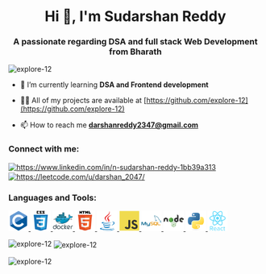 <h1 align="center">Hi 👋, I'm  Sudarshan Reddy</h1>
<h3 align="center">A passionate regarding DSA and full stack Web Development from Bharath</h3>
<!-- <img align="right" width="400" scr="https://github.com/user-attachments/assets/53dcd5fe-0f5f-4a2e-b523-0d43ff1297a4"  alt="coading"> -->
<p align="left"> <img src="https://komarev.com/ghpvc/?username=explore-12&label=Profile%20views&color=0e75b6&style=flat" alt="explore-12" /> </p>

- 🌱 I’m currently learning **DSA and Frontend development**

- 👨‍💻 All of my projects are available at [https://github.com/explore-12](https://github.com/explore-12)

- 📫 How to reach me **darshanreddy2347@gmail.com**

<h3 align="left">Connect with me:</h3>
<p align="left">
<a href="https://linkedin.com/in/https://www.linkedin.com/in/n-sudarshan-reddy-1bb39a313" target="blank"><img align="center" src="https://raw.githubusercontent.com/rahuldkjain/github-profile-readme-generator/master/src/images/icons/Social/linked-in-alt.svg" alt="https://www.linkedin.com/in/n-sudarshan-reddy-1bb39a313" height="30" width="40" /></a>
<a href="https://www.leetcode.com/https://leetcode.com/u/darshan_2047/" target="blank"><img align="center" src="https://raw.githubusercontent.com/rahuldkjain/github-profile-readme-generator/master/src/images/icons/Social/leet-code.svg" alt="https://leetcode.com/u/darshan_2047/" height="30" width="40" /></a>
</p>

<h3 align="left">Languages and Tools:</h3>
<p align="left"> <a href="https://www.cprogramming.com/" target="_blank" rel="noreferrer"> <img src="https://raw.githubusercontent.com/devicons/devicon/master/icons/c/c-original.svg" alt="c" width="40" height="40"/> </a> <a href="https://www.w3schools.com/css/" target="_blank" rel="noreferrer"> <img src="https://raw.githubusercontent.com/devicons/devicon/master/icons/css3/css3-original-wordmark.svg" alt="css3" width="40" height="40"/> </a> <a href="https://www.docker.com/" target="_blank" rel="noreferrer"> <img src="https://raw.githubusercontent.com/devicons/devicon/master/icons/docker/docker-original-wordmark.svg" alt="docker" width="40" height="40"/> </a> <a href="https://www.w3.org/html/" target="_blank" rel="noreferrer"> <img src="https://raw.githubusercontent.com/devicons/devicon/master/icons/html5/html5-original-wordmark.svg" alt="html5" width="40" height="40"/> </a> <a href="https://www.java.com" target="_blank" rel="noreferrer"> <img src="https://raw.githubusercontent.com/devicons/devicon/master/icons/java/java-original.svg" alt="java" width="40" height="40"/> </a> <a href="https://developer.mozilla.org/en-US/docs/Web/JavaScript" target="_blank" rel="noreferrer"> <img src="https://raw.githubusercontent.com/devicons/devicon/master/icons/javascript/javascript-original.svg" alt="javascript" width="40" height="40"/> </a> <a href="https://www.mysql.com/" target="_blank" rel="noreferrer"> <img src="https://raw.githubusercontent.com/devicons/devicon/master/icons/mysql/mysql-original-wordmark.svg" alt="mysql" width="40" height="40"/> </a> <a href="https://nodejs.org" target="_blank" rel="noreferrer"> <img src="https://raw.githubusercontent.com/devicons/devicon/master/icons/nodejs/nodejs-original-wordmark.svg" alt="nodejs" width="40" height="40"/> </a> <a href="https://www.python.org" target="_blank" rel="noreferrer"> <img src="https://raw.githubusercontent.com/devicons/devicon/master/icons/python/python-original.svg" alt="python" width="40" height="40"/> </a> <a href="https://reactjs.org/" target="_blank" rel="noreferrer"> <img src="https://raw.githubusercontent.com/devicons/devicon/master/icons/react/react-original-wordmark.svg" alt="react" width="40" height="40"/> </a> </p>

<p><img align="left" src="https://github-readme-stats.vercel.app/api/top-langs?username=explore-12&show_icons=true&locale=en&layout=compact" alt="explore-12" /></p>

<p>&nbsp;<img align="center" src="https://github-readme-stats.vercel.app/api?username=explore-12&show_icons=true&locale=en" alt="explore-12" /></p>

<p><img align="center" src="https://github-readme-streak-stats.herokuapp.com/?user=explore-12&" alt="explore-12" /></p>
